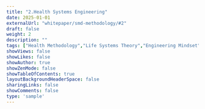 ```yaml
---
title: "2.Health Systems Engineering"
date: 2025-01-01
externalUrl: "whitepaper/smd-methodology/#2"
draft: false
weight: 2
description: ""
tags: ["Health Methodology","Life Systems Theory","Engineering Mindset"]
showViews: false
showLikes: false
showAuthor: true
showZenMode: false
showTableOfContents: true
layoutBackgroundHeaderSpace: false
sharingLinks: false
showComments: false
type: 'sample'
---
```

